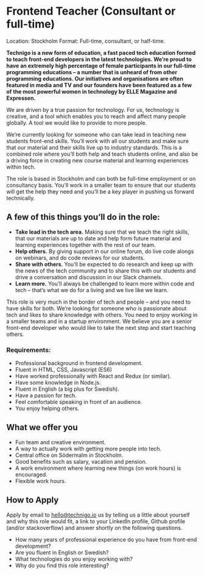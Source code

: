 # Frontend Teacher (Consultant or full-time)
Location: Stockholm
Format: Full-time, consultant, or half-time. 

**Technigo is a new form of education, a fast paced tech education formed to teach front-end developers in the latest technologies. We’re proud to have an extremely high percentage of female participants in our full-time programming educations – a number that is unheard of from other programming educations. Our initiatives and organisations are often featured in media and TV and our founders have been featured as a few of the most powerful women in technology by ELLE Magazine and Expressen.** 

We are driven by a true passion for technology. For us, technology is creative, and a tool which enables you to reach and affect many people globally. A tool we would like to provide to more people. 

We’re currently looking for someone who can take lead in teaching new students front-end skills. You’ll work with all our students and make sure that our material and their skills live up to industry standards. This is a combined role where you’ll both help and teach students online, and also be a driving force in creating new course material and learning experiences within tech. 

The role is based in Stockholm and can both be full-time employment or on consultancy basis. You’ll work in a smaller team to ensure that our students will get the help they need and you’ll be a key player in pushing us forward technically. 

## A few of this things you’ll do in the role: 

* **Take lead in the tech area.** Making sure that we teach the right skills, that our materials are up to date and help form future material and learning experiences together with the rest of our team. 
* **Help others.** By giving support in our online forum, do live code alongs on webinars, and do code reviews for our students. 
* **Share with others**. You’ll be expected to do research and keep up with the news of the tech community and to share this with our students and drive a conversation and discussion in our Slack channels. 
* **Learn more.** You’ll always be challenged to learn more within code and tech – that’s what we do for a living and we live like we learn. 

This role is very much in the border of tech and people – and you need to have skills for both. We’re looking for someone who is passionate about tech and likes to share knowledge with others. You need to enjoy working in a smaller teams and in a startup environment. We believe you are a senior front-end developer who would like to take the next step and start teaching others. 

### Requirements: 
* Professional background in frontend development. 
* Fluent in HTML, CSS, Javascript (ES6)
* Have worked professionally with React and Redux (or similar). 
* Have some knowledge in Node.js. 
* Fluent in English (a big plus for Swedish). 
* Have a passion for tech. 
* Feel comfortable speaking in front of an audience. 
* You enjoy helping others. 

## What we offer you

* Fun team and creative environment. 
* A way to actually work with getting more people into tech.  
* Central office on Södermalm in Stockholm. 
* Good benefits such as salary, vacation and pension. 
* A work environment where learning new things (on work hours) is encouraged. 
* Flexible work hours. 

## How to Apply


Apply by email to hello@technigo.io us by telling us a little about yourself and why this role would fit, a link to your LinkedIn profile, Github profile (and/or stackoverflow) and answer shortly on the following questions. 

* How many years of professional experience do you have from front-end development? 
* Are you fluent in English or Swedish? 
* What technologies do you enjoy working with? 
* Why do you find this role interesting? 

